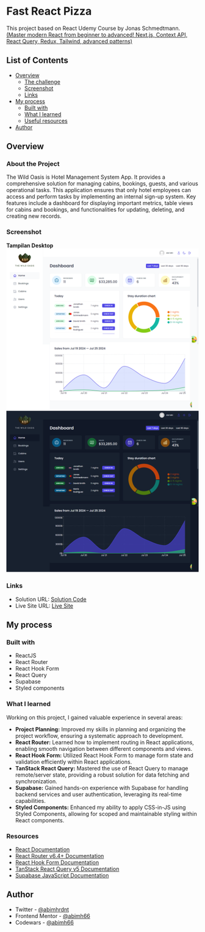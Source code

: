 # Fast React Pizza

This project based on React Udemy Course by Jonas Schmedtmann. [(Master modern React from beginner to advanced! Next.js, Context API, React Query, Redux, Tailwind, advanced patterns)](https://www.udemy.com/course/the-ultimate-react-course/)

## List of Contents

- [Overview](#overview)
  - [The challenge](#the-challenge)
  - [Screenshot](#screenshot)
  - [Links](#links)
- [My process](#my-process)
  - [Built with](#built-with)
  - [What I learned](#what-i-learned)
  - [Useful resources](#useful-resources)
- [Author](#author)

## Overview

### About the Project

The Wild Oasis is Hotel Management System App. It provides a comprehensive solution for managing cabins, bookings, guests, and various operational tasks. This application ensures that only hotel employees can access and perform tasks by implementing an internal sign-up system. Key features include a dashboard for displaying important metrics, table views for cabins and bookings, and functionalities for updating, deleting, and creating new records.

### Screenshot

**Tampilan Desktop**
![Tampilan Desktop](./screenshot/desktop-1.png)
![Tampilan Desktop](./screenshot/desktop-2.png)

### Links

- Solution URL: [Solution Code](https://github.com/abimh66/the-wild-oasis)
- Live Site URL: [Live Site](https://the-wild-oasis-abimh66.netlify.app/)

## My process

### Built with

- ReactJS
- React Router
- React Hook Form
- React Query
- Supabase
- Styled components

### What I learned

Working on this project, I gained valuable experience in several areas:

- **Project Planning:** Improved my skills in planning and organizing the project workflow, ensuring a systematic approach to development.
- **React Router:** Learned how to implement routing in React applications, enabling smooth navigation between different components and views.
- **React Hook Form:** Utilized React Hook Form to manage form state and validation efficiently within React applications.
- **TanStack React Query:** Mastered the use of React Query to manage remote/server state, providing a robust solution for data fetching and synchronization.
- **Supabase:** Gained hands-on experience with Supabase for handling backend services and user authentication, leveraging its real-time capabilities.
- **Styled Components:** Enhanced my ability to apply CSS-in-JS using Styled Components, allowing for scoped and maintainable styling within React components.

### Resources

- [React Documentation](https://react.dev/reference/react)
- [React Router v6.4+ Documentation](https://reactrouter.com/en/main/start/overview)
- [React Hook Form Documentation](https://react-hook-form.com/get-started)
- [TanStack React Query v5 Documentation](https://tanstack.com/query/latest/docs/framework/react/overview)
- [Supabase JavaScript Documentation](https://supabase.com/docs/reference/javascript/introduction)

## Author

- Twitter - [@abimhrdnt](https://www.twitter.com/abimhrdnt)
- Frontend Mentor - [@abimh66](https://www.frontendmentor.io/profile/abimh66)
- Codewars - [@abimh66](https://www.codewars.com/users/abimh66)
